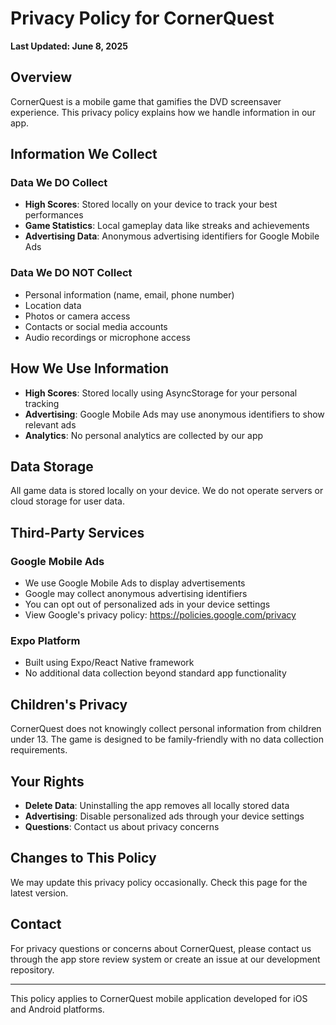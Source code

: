 # Privacy Policy for CornerQuest

**Last Updated: June 8, 2025**

## Overview

CornerQuest is a mobile game that gamifies the DVD screensaver experience. This privacy policy explains how we handle information in our app.

## Information We Collect

### Data We DO Collect
- **High Scores**: Stored locally on your device to track your best performances
- **Game Statistics**: Local gameplay data like streaks and achievements
- **Advertising Data**: Anonymous advertising identifiers for Google Mobile Ads

### Data We DO NOT Collect
- Personal information (name, email, phone number)
- Location data
- Photos or camera access
- Contacts or social media accounts
- Audio recordings or microphone access

## How We Use Information

- **High Scores**: Stored locally using AsyncStorage for your personal tracking
- **Advertising**: Google Mobile Ads may use anonymous identifiers to show relevant ads
- **Analytics**: No personal analytics are collected by our app

## Data Storage

All game data is stored locally on your device. We do not operate servers or cloud storage for user data.

## Third-Party Services

### Google Mobile Ads
- We use Google Mobile Ads to display advertisements
- Google may collect anonymous advertising identifiers
- You can opt out of personalized ads in your device settings
- View Google's privacy policy: https://policies.google.com/privacy

### Expo Platform
- Built using Expo/React Native framework
- No additional data collection beyond standard app functionality

## Children's Privacy

CornerQuest does not knowingly collect personal information from children under 13. The game is designed to be family-friendly with no data collection requirements.

## Your Rights

- **Delete Data**: Uninstalling the app removes all locally stored data
- **Advertising**: Disable personalized ads through your device settings
- **Questions**: Contact us about privacy concerns

## Changes to This Policy

We may update this privacy policy occasionally. Check this page for the latest version.

## Contact

For privacy questions or concerns about CornerQuest, please contact us through the app store review system or create an issue at our development repository.

---

This policy applies to CornerQuest mobile application developed for iOS and Android platforms.
